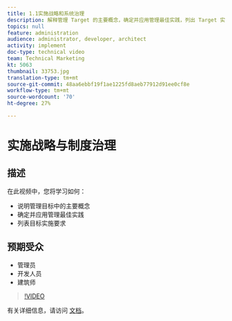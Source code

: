```yaml
---
title: 1.1实施战略和系统治理
description: 解释管理 Target 的主要概念，确定并应用管理最佳实践，列出 Target 实施要求
topics: null
feature: administration
audience: administrator, developer, architect
activity: implement
doc-type: technical video
team: Technical Marketing
kt: 5063
thumbnail: 33753.jpg
translation-type: tm+mt
source-git-commit: 48aa6ebbf19f1ae1225fd8aeb77912d91ee0cf8e
workflow-type: tm+mt
source-wordcount: '70'
ht-degree: 27%

---
```



# 实施战略与制度治理

## 描述

在此视频中，您将学习如何：

* 说明管理目标中的主要概念
* 确定并应用管理最佳实践
* 列表目标实施要求

## 预期受众

* 管理员
* 开发人员
* 建筑师

>[!VIDEO](https://video.tv.adobe.com/v/33753/?quality=12)

有关详细信息，请访问 [文档](https://docs.adobe.com/content/help/en/target/using/administer/administrating-target.html)。
